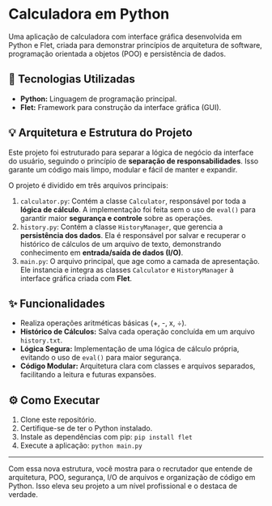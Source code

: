 # Calculadora em Python

Uma aplicação de calculadora com interface gráfica desenvolvida em Python e Flet, criada para demonstrar princípios de arquitetura de software, programação orientada a objetos (POO) e persistência de dados.

## 🚀 Tecnologias Utilizadas

* **Python:** Linguagem de programação principal.
* **Flet:** Framework para construção da interface gráfica (GUI).

## 💡 Arquitetura e Estrutura do Projeto

Este projeto foi estruturado para separar a lógica de negócio da interface do usuário, seguindo o princípio de **separação de responsabilidades**. Isso garante um código mais limpo, modular e fácil de manter e expandir.

O projeto é dividido em três arquivos principais:

1.  `calculator.py`: Contém a classe `Calculator`, responsável por toda a **lógica de cálculo**. A implementação foi feita sem o uso de `eval()` para garantir maior **segurança e controle** sobre as operações.
2.  `history.py`: Contém a classe `HistoryManager`, que gerencia a **persistência dos dados**. Ela é responsável por salvar e recuperar o histórico de cálculos de um arquivo de texto, demonstrando conhecimento em **entrada/saída de dados (I/O)**.
3.  `main.py`: O arquivo principal, que age como a camada de apresentação. Ele instancia e integra as classes `Calculator` e `HistoryManager` à interface gráfica criada com **Flet**.

## ✨ Funcionalidades

* Realiza operações aritméticas básicas (+, -, x, ÷).
* **Histórico de Cálculos:** Salva cada operação concluída em um arquivo `history.txt`.
* **Lógica Segura:** Implementação de uma lógica de cálculo própria, evitando o uso de `eval()` para maior segurança.
* **Código Modular:** Arquitetura clara com classes e arquivos separados, facilitando a leitura e futuras expansões.

## ⚙️ Como Executar

1.  Clone este repositório.
2.  Certifique-se de ter o Python instalado.
3.  Instale as dependências com pip:
    `pip install flet`
4.  Execute a aplicação:
    `python main.py`

---

Com essa nova estrutura, você mostra para o recrutador que entende de arquitetura, POO, segurança, I/O de arquivos e organização de código em Python. Isso eleva seu projeto a um nível profissional e o destaca de verdade.
